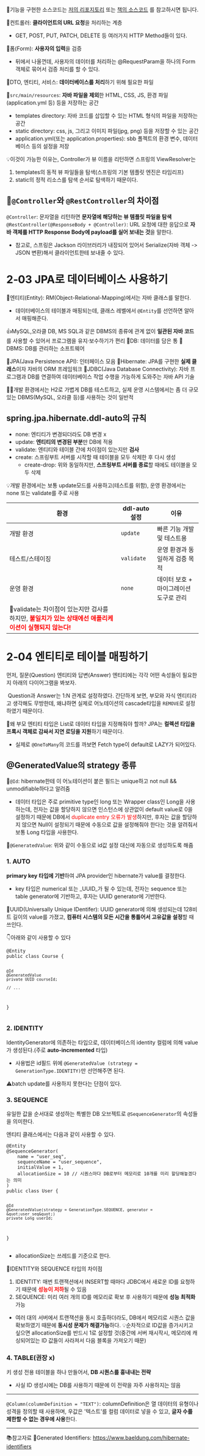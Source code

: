 <p>📢기능을 구현한 소스코드는 <a href="https://github.com/Seung-zedd/sbb_board">저의 리포지토리</a> 또는 <a href="https://github.com/pahkey/sbb3">책의 소스코드</a>
를 참고하시면 됩니다.</p>
<p>🔖컨트롤러: <strong>클라이언트의 URL 요청</strong>을 처리하는 계층</p>
<ul>
<li>GET, POST, PUT, PATCH, DELETE 등 여러가지 HTTP Method들이 있다.</li>
</ul>
<p>🔖폼(Form): <strong>사용자의 입력</strong>을 검증</p>
<ul>
<li>뒤에서 나올껀데, 사용자의 데이터를 처리하는 @RequestParam을 하나의 Form 객체로 묶어서 검증 처리를 할 수 있다.</li>
</ul>
<p>🔖DTO, 엔티티, 서비스: <strong>데이터베이스를 처리</strong>하기 위해 필요한 파일</p>
<p>🔖<code>src/main/resources</code>: <strong>자바 파일을 제외</strong>한 HTML, CSS, JS, 환경 파일(application.yml 등) 등을 저장하는 공간</p>
<ul>
<li>templates directory: 자바 코드를 삽입할 수 있는 HTML 형식의 파일을 저장하는 공간</li>
<li>static directory: css, js, 그리고 이미지 파일(jpg, png) 등을 저장할 수 있는 공간 </li>
<li>application.yml(또는 application.properties): sbb 폴젝트의 환경 변수, 데이터베이스 등의 설정을 저장</li>
</ul>
<p>💡이것이 가능한 이유는, Controller가 뷰 이름을 리턴하면 스프링의 ViewResolver는 </p>
<ol>
<li>templates의 동적 뷰 파일들을 탐색(스프링의 기본 템플릿 엔진은 타임리프)</li>
<li>static의 정적 리소스를 탐색
순서로 탐색하기 때문이다.</li>
</ol>
<h2 id="🔖controller와-restcontroller의-차이점">🔖<code>@Controller</code>와 <code>@RestController</code>의 차이점</h2>
<p><code>@Controller</code>: 문자열을 리턴하면 <strong>문자열에 해당하는 뷰 템플릿 파일을 탐색</strong>
<code>@RestController(@ResponseBody + @Controller)</code>: URL 요청에 대한 응답으로 <strong>자바 객체를 HTTP Response Body에 payload를 실어 보내는 것</strong>을 말한다.</p>
<ul>
<li>참고로, 스프링은 Jackson 라이브러리가 내장되어 있어서 Serialize(자바 객체 -&gt; JSON 변환)해서 클라이언트한테 보내줄 수 있다.</li>
</ul>
<h1 id="203-jpa로-데이터베이스-사용하기">2‑03 JPA로 데이터베이스 사용하기</h1>
<p>🔖엔티티(Entity): RM(Object-Relational-Mapping)에서는 자바 클래스를 말한다.</p>
<ul>
<li>데이터베이스의 테이블과 매핑되는데, 클래스 레벨에서 <code>@Entity</code>를 선언하면 알아서 매핑해준다.</li>
</ul>
<p>👍MySQL,오라클 DB, MS SQL과 같은 DBMS의 종류에 관계 없이 <strong>일관된 자바 코드</strong>를 사용할 수 있어서 프로그램을 유지·보수하기가 편리
🔖DB: 데이터를 담은 통
🔖DBMS: DB를 관리하는 소프트웨어</p>
<p>🔖JPA(Java Persistence API): 인터페이스 모음
🔖Hibernate: JPA를 구현한 <strong>실제 클래스</strong>이자 자바의 ORM 프레임워크
🔖JDBC(Java Database Connectivity): 자바 프로그램과 DB를 연결하여 데이터베이스 작업 수행을 가능하게 도와주는 자바 API 기술 </p>
<p>👨‍💻개발 환경에서는 H2로 가볍게 DB를 테스트하고, 실제 운영 시스템에서는 좀 더 규모 있는 DBMS(MySQL, 오라클 등)를 사용하는 것이 일반적</p>
<h2 id="springjpahibernateddl-auto의-규칙">spring.jpa.hibernate.ddl-auto의 규칙</h2>
<ul>
<li>none: 엔티티가 변경되더라도 DB 변경 x</li>
<li>update: <strong>엔티티의 변경된 부분</strong>만 DB에 적용</li>
<li>validate: 엔티티와 테이블 간에 차이점이 있는지만 <strong>검사</strong></li>
<li>create: 스프링부트 서버를 시작할 때 테이블을 모두 삭제한 후 다시 생성<ul>
<li>create-drop: 위와 동일하지만, <strong>스프링부트 서버를 종료</strong>할 때에도 테이블을 모두 삭제</li>
</ul>
</li>
</ul>
<p>💡개발 환경에서는 보통 update모드를 사용하고(테스트를 위함), 운영 환경에서는 none 또는 validate를 주로 사용</p>
<table>
<thead>
<tr>
<th>환경</th>
<th>ddl-auto 설정</th>
<th>이유</th>
</tr>
</thead>
<tbody><tr>
<td>개발 환경</td>
<td><code>update</code></td>
<td>빠른 기능 개발 및 테스트용</td>
</tr>
<tr>
<td>테스트/스테이징</td>
<td><code>validate</code></td>
<td>운영 환경과 동일하게 검증 목적</td>
</tr>
<tr>
<td>운영 환경</td>
<td><code>none</code></td>
<td>데이터 보호 + 마이그레이션 도구로 관리</td>
</tr>
<tr>
<td>🚨validate는 차이점이 있는지만 검사를 하지만, <span style="color: red;"><strong>불일치가 있는 상태에선 애플리케이션이 실행되지 않는다!</strong></span></td>
<td></td>
<td></td>
</tr>
</tbody></table>
<h1 id="204-엔티티로-테이블-매핑하기">2‑04 엔티티로 테이블 매핑하기</h1>
<p>먼저, 질문(Question) 엔티티와 답변(Answer) 엔티티에는 각각 어떤 속성들이 필요한지 아래의 다이어그램을 봐보자.</p>
<p><img alt="" src="https://velog.velcdn.com/images/csj0209/post/49295385-d4e9-499e-a9b1-05917ed5fd94/image.png" />
Question과 Answer는 1:N 관계로 설정하였다. 간단하게 보면, 부모와 자식 엔티티라고 생각해도 무방한데, 왜냐하면 실제로 어노테이션의 cascade타입을 <code>REMOVE</code>로 설정하였기 때문이다.</p>
<p>🤔왜 부모 엔티티 타입은 List로 데이터 타입을 지정해줘야 할까?
JPA는 <strong>컬렉션 타입을 프록시 객체로 감싸서 지연 로딩을 지원</strong>하기 때문이다.</p>
<ul>
<li>실제로 <code>@OneToMany</code>의 코드를 까보면 Fetch type이 default로 LAZY가 되어있다.</li>
</ul>
<h2 id="generatedvalue의-strategy-종류">@GeneratedValue의 strategy 종류</h2>
<p>🔖<code>@Id</code>: hibernate한테 이 어노테이션이 붙은 필드는 unique하고 not null &amp;&amp; unmodifiable하다고 알려줌</p>
<ul>
<li>데이터 타입은 주로 primitive type인 long 또는 Wrapper class인 Long을 사용하는데, 
전자는 값을 할당하지 않으면 인스턴스에 상관없이 default value로 0을 설정하기 때문에 DB에서 <span style="color: red;">duplicate entry 오류가 발생</span>하지만, 후자는 값을 할당하지 않으면 Null이 설정되기 때문에 수동으로 값을 설정해줘야 한다는 것을 알려줘서 보통 Long 타입을 사용한다.</li>
</ul>
<p>🔖<code>@GeneratedValue</code>: 위와 같이 수동으로 id값 설정 대신에 자동으로 생성하도록 해줌</p>
<h3 id="1-auto">1. AUTO</h3>
<p><strong>primary key 타입에 기반</strong>하여 JPA provider인 hibernate가 value를 결정한다.</p>
<ul>
<li>key 타입은 numerical 또는 _UUID_가 될 수 있는데, 전자는 sequence 또는 table generator에 기반하고, 후자는 UUID generator에 기반한다.</li>
</ul>
<p>🔖UUID(Universally Unique IDentifer): UUID generator에 의해 생성되는데 128비트 길이의 value를 가졌고, <strong>컴퓨터 시스템의 모든 시간을 통틀어서 고유값을 설정</strong>할 때 쓰인다.</p>
<p>👇아래와 같이 사용할 수 있다</p>
<pre><code class="language-java">@Entity
public class Course {

    @Id
    @GeneratedValue
    private UUID courseId;

    // ...
}</code></pre>
<h3 id="2-identity">2. IDENTITY</h3>
<p>IdentityGenerator에 의존하는 타입으로, 데이터베이스의 identity 컬럼에 의해 value가 생성된다.(주로 <strong>auto-incremented</strong> 타입)</p>
<ul>
<li>사용법은 id필드 위에 <code>@GeneratedValue (strategy = GenerationType.IDENTITY)</code>만 선언해주면 된다.</li>
</ul>
<p>⚠️batch update를 사용하지 못한다는 단점이 있다.</p>
<h3 id="3-sequence">3. SEQUENCE</h3>
<p>유일한 값을 순서대로 생성하는 특별한 DB 오브젝트로
<code>@SequenceGenerator</code>의 속성들을 의미한다.</p>
<p>엔티티 클래스에서는 다음과 같이 사용할 수 있다.</p>
<pre><code class="language-java">@Entity
@SequenceGenerator(
    name = &quot;user_seq&quot;,
    sequenceName = &quot;user_sequence&quot;,
    initialValue = 1,
    allocationSize = 10 // 시퀀스마다 DB로부터 메모리로 10개를 미리 할당해놓겠다는 의미
)
public class User {

    @Id
    @GeneratedValue(strategy = GenerationType.SEQUENCE, generator = &quot;user_seq&quot;)
    private Long userId;
}</code></pre>
<ul>
<li>allocationSize는 쓰레드를 기준으로 한다.</li>
</ul>
<p>🤔IDENTITY와 SEQUENCE 타입의 차이점</p>
<ol>
<li>IDENTITY: 매번 트랜잭션에서 INSERT할 때마다 JDBC에서 새로운 ID를 요청하기 때문에 <span style="color: red;"><strong>성능이 저하</strong></span>될 수 있음</li>
<li>SEQUENCE: 미리 여러 개의 ID를 메모리로 확보 후 사용하기 때문에 <strong>성능 최적화</strong> 가능</li>
</ol>
<ul>
<li>여러 대의 서버에서 트랜잭션을 동시 호출하더라도, DB에서 메모리로 시퀀스 값을 확보하였기 때문에 <strong>동시성 문제가 해결가능</strong>하다.
💡순차적으로 ID값을 증가시키고 싶으면 allocationSize를 반드시 1로 설정할 것(중간에 서버 재시작시, 메모리에 캐싱되어있는 ID 값들이 사라져서 다음 블록을 가져오기 때문)</li>
</ul>
<h3 id="4-table권장-x">4. TABLE(권장 x)</h3>
<p>키 생성 전용 테이블을 하나 만들어서, <strong>DB 시퀀스를 흉내내는 전략</strong></p>
<ul>
<li>사실 ID 생성시에는 DB를 사용하기 때문에 이 전략을 자주 사용하지는 않음</li>
</ul>
<hr />
<p><code>@Column(columnDefinition = &quot;TEXT&quot;)</code>: columnDefinition은 열 데이터의 유형이나 성격을 정의할 때 사용하며, 우값은 '텍스트'를 컬럼 데이터로 넣을 수 있고, <strong>글자 수를 제한할 수 없는 경우에 사용</strong>한다.</p>
<hr />
<p>📚참고자료
🔗Generated Identifiers: <a href="https://www.baeldung.com/hibernate-identifiers">https://www.baeldung.com/hibernate-identifiers</a></p>